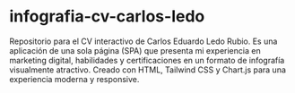 # infografia-cv-carlos-ledo
Repositorio para el CV interactivo de Carlos Eduardo Ledo Rubio. Es una aplicación de una sola página (SPA) que presenta mi experiencia en marketing digital, habilidades y certificaciones en un formato de infografía visualmente atractivo. Creado con HTML, Tailwind CSS y Chart.js para una experiencia moderna y responsive.
